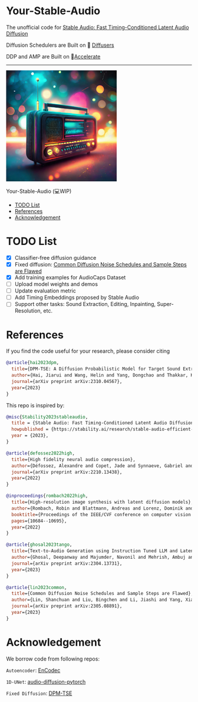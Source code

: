 # Your-Stable-Audio

The unofficial code for [Stable Audio: Fast Timing-Conditioned Latent Audio Diffusion](https://stability.ai/research/stable-audio-efficient-timing-latent-diffusion)

Diffusion Schedulers are Built on 🤗 [Diffusers](https://github.com/huggingface/diffusers)

DDP and AMP are Built on 🚀[Accelerate](https://github.com/huggingface/accelerate)

--------------------
<img src="img\yourstableaudio.jpg" width="300px">

Your-Stable-Audio (💻WIP)

- [TODO List](#todo-list)
- [References](#references)
- [Acknowledgement](#acknowledgement)

# TODO List

- [x] Classifier-free diffusion guidance
- [x] Fixed diffusion: [Common Diffusion Noise Schedules and Sample Steps are Flawed](https://arxiv.org/abs/2305.08891)
- [x] Add training examples for AudioCaps Dataset
- [ ] Upload model weights and demos
- [ ] Update evaluation metric
- [ ] Add Timing Embeddings proposed by Stable Audio
- [ ] Support other tasks: Sound Extraction, Editing, Inpainting, Super-Resolution, etc.

# References

If you find the code useful for your research, please consider citing

```bibtex
@article{hai2023dpm,
  title={DPM-TSE: A Diffusion Probabilistic Model for Target Sound Extraction},
  author={Hai, Jiarui and Wang, Helin and Yang, Dongchao and Thakkar, Karan and Chong, Dading and Dehak, Najim and Elhilali, Mounya},
  journal={arXiv preprint arXiv:2310.04567},
  year={2023}
}
```

This repo is inspired by:

```bibtex
@misc{Stability2023stableaudio,
  title = {Stable Audio: Fast Timing-Conditioned Latent Audio Diffusion},
  howpublished = {https://stability.ai/research/stable-audio-efficient-timing-latent-diffusion},
  year = {2023},
}
```

```bibtex
@article{defossez2022high,
  title={High fidelity neural audio compression},
  author={Défossez, Alexandre and Copet, Jade and Synnaeve, Gabriel and Adi, Yossi},
  journal={arXiv preprint arXiv:2210.13438},
  year={2022}
}
```

```bibtex
@inproceedings{rombach2022high,
  title={High-resolution image synthesis with latent diffusion models},
  author={Rombach, Robin and Blattmann, Andreas and Lorenz, Dominik and Esser, Patrick and Ommer, Björn Ommer},
  booktitle={Proceedings of the IEEE/CVF conference on computer vision and pattern recognition},
  pages={10684--10695},
  year={2022}
}
```

```bibtex
@article{ghosal2023tango,
  title={Text-to-Audio Generation using Instruction Tuned LLM and Latent Diffusion Model},
  author={Ghosal, Deepanway and Majumder, Navonil and Mehrish, Ambuj and Poria, Soujanya},
  journal={arXiv preprint arXiv:2304.13731},
  year={2023}
}
```

```bibtex
@article{lin2023common,
  title={Common Diffusion Noise Schedules and Sample Steps are Flawed},
  author={Lin, Shanchuan and Liu, Bingchen and Li, Jiashi and Yang, Xiao},
  journal={arXiv preprint arXiv:2305.08891},
  year={2023}
}
```

# Acknowledgement

We borrow code from following repos:

 `Autoencoder`: [EnCodec](https://github.com/facebookresearch/encodec)

 `1D-UNet`: [audio-diffusion-pytorch](https://github.com/archinetai/audio-diffusion-pytorch)

 `Fixed Diffusion`: [DPM-TSE](https://github.com/haidog-yaqub/DPMTSE/tree/mainhttps://github.com/haidog-yaqub/DPMTSE/tree/main)
